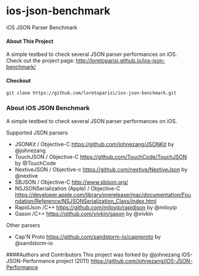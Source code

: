 # ios-json-benchmark
iOS JSON Parser Benchmark

#### About This Project
A simple testbed to check several JSON parser performances on iOS.
Check out the project page:
http://loretoparisi.github.io/ios-json-benchmark/

#### Checkout

```git clone https://github.com/loretoparisi/ios-json-benchmark.git```

### About iOS JSON Benchmark
A simple testbed to check several JSON parser performances on iOS.

Supported JSON parsers
-  JSONKit / Objective-C
   https://github.com/johnezang/JSONKit by @johnezang
-  TouchJSON / Objective-C
   https://github.com/TouchCode/TouchJSON by @TouchCode
-  NextiveJSON / Objective-c
   https://github.com/nextive/NextiveJson by @nextive
-  SBJSON / Objective-C
   http://www.sbjson.org/ 
- NSJSONSerialization (Apple) / Objective-C
  https://developer.apple.com/library/prerelease/mac/documentation/Foundation/Reference/NSJSONSerialization_Class/index.html
- RapidJson /C++
  https://github.com/miloyip/rapidjson by @miloyip
- Gason /C++
  https://github.com/vivkin/gason by @vivkin

Other parsers
- Cap'N Proto
  https://github.com/sandstorm-io/capnproto by @sandstorm-io


####Authors and Contributors
This project was forked by @johnezang iOS-JSON-Performance project (2011) https://github.com/johnezang/iOS-JSON-Performance
